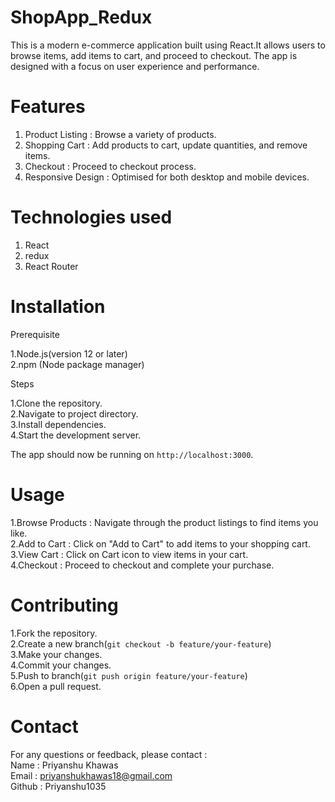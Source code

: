 # ShopApp_Redux

This is a modern e-commerce application built using React.It allows users to browse items, add items to cart, and proceed to checkout. The app is designed with a focus on user experience and performance.

# Features
1. Product Listing : Browse a variety of products.<br/>
2. Shopping Cart : Add products to cart, update quantities, and remove items.<br/>
3. Checkout : Proceed to checkout process.<br/>
4. Responsive Design : Optimised for both desktop and mobile devices.<br/>

# Technologies used
1. React<br/>
2. redux<br/>
3. React Router<br/>

# Installation

Prerequisite<br/>

1.Node.js(version 12 or later)<br/>
2.npm (Node package manager)<br/>

Steps<br/>

1.Clone the repository.<br/>
2.Navigate to project directory.<br/>
3.Install dependencies.<br/>
4.Start the development server.<br/>

The app should now be running on `http://localhost:3000`.

# Usage

1.Browse Products : Navigate through the product listings to find items you like.<br/>
2.Add to Cart : Click on "Add to Cart" to add items to your shopping cart.<br/>
3.View Cart : Click on Cart icon to view items in your cart.<br/>
4.Checkout : Proceed to checkout and complete your purchase.<br/>

# Contributing

1.Fork the repository.<br/>
2.Create a new branch(`git checkout -b feature/your-feature`)<br/>
3.Make your changes.<br/>
4.Commit your changes.<br/>
5.Push to branch(`git push origin feature/your-feature`)<br/>
6.Open a pull request.<br/>

# Contact
For any questions or feedback, please contact : <br/>
 Name : Priyanshu Khawas<br/>
 Email : priyanshukhawas18@gmail.com<br/>
 Github : Priyanshu1035<br/>
